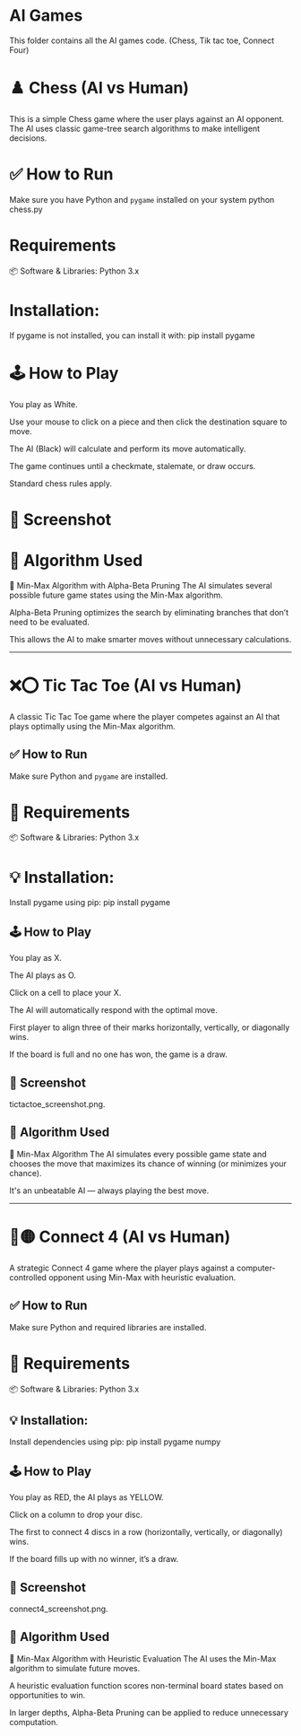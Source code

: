 # AI Games

This folder contains all the AI games code. (Chess, Tik tac toe, Connect Four)


# ♟️ Chess (AI vs Human)

This is a simple Chess game where the user plays against an AI opponent. The AI uses classic game-tree search algorithms to make intelligent decisions.

# ✅ How to Run

Make sure you have Python and `pygame` installed on your system
python chess.py

# Requirements
📦 Software & Libraries:
Python 3.x


#  Installation: 
If pygame is not installed, you can install it with:
pip install pygame

# 🕹️ How to Play
You play as White.

Use your mouse to click on a piece and then click the destination square to move.

The AI (Black) will calculate and perform its move automatically.

The game continues until a checkmate, stalemate, or draw occurs.

Standard chess rules apply.

# 📸 Screenshot



# 🤖 Algorithm Used

🧠 Min-Max Algorithm with Alpha-Beta Pruning
The AI simulates several possible future game states using the Min-Max algorithm.

Alpha-Beta Pruning optimizes the search by eliminating branches that don’t need to be evaluated.

This allows the AI to make smarter moves without unnecessary calculations.

-----

#  ❌⭕ Tic Tac Toe (AI vs Human)
A classic Tic Tac Toe game where the player competes against an AI that plays optimally using the Min-Max algorithm.


## ✅ How to Run 
Make sure Python and `pygame` are installed.


# 🔧 Requirements
📦 Software & Libraries:
Python 3.x


# 💡 Installation:
Install pygame using pip:
pip install pygame

## 🕹️ How to Play
You play as X.

The AI plays as O.

Click on a cell to place your X.

The AI will automatically respond with the optimal move.

First player to align three of their marks horizontally, vertically, or diagonally wins.

If the board is full and no one has won, the game is a draw.


## 📸 Screenshot
tictactoe_screenshot.png.


## 🤖 Algorithm Used
🧠 Min-Max Algorithm
The AI simulates every possible game state and chooses the move that maximizes its chance of winning (or minimizes your chance).

It's an unbeatable AI — always playing the best move.

------

# 🔴🟡 Connect 4 (AI vs Human)
A strategic Connect 4 game where the player plays against a computer-controlled opponent using Min-Max with heuristic evaluation.

## ✅ How to Run

Make sure Python and required libraries are installed.

# 🔧 Requirements
📦 Software & Libraries:
Python 3.x

## 💡 Installation:
Install dependencies using pip:
pip install pygame numpy

## 🕹️ How to Play
You play as RED, the AI plays as YELLOW.

Click on a column to drop your disc.

The first to connect 4 discs in a row (horizontally, vertically, or diagonally) wins.

If the board fills up with no winner, it’s a draw.

## 📸 Screenshot
connect4_screenshot.png.


## 🤖 Algorithm Used
🧠 Min-Max Algorithm with Heuristic Evaluation
The AI uses the Min-Max algorithm to simulate future moves.

A heuristic evaluation function scores non-terminal board states based on opportunities to win.

In larger depths, Alpha-Beta Pruning can be applied to reduce unnecessary computation.







